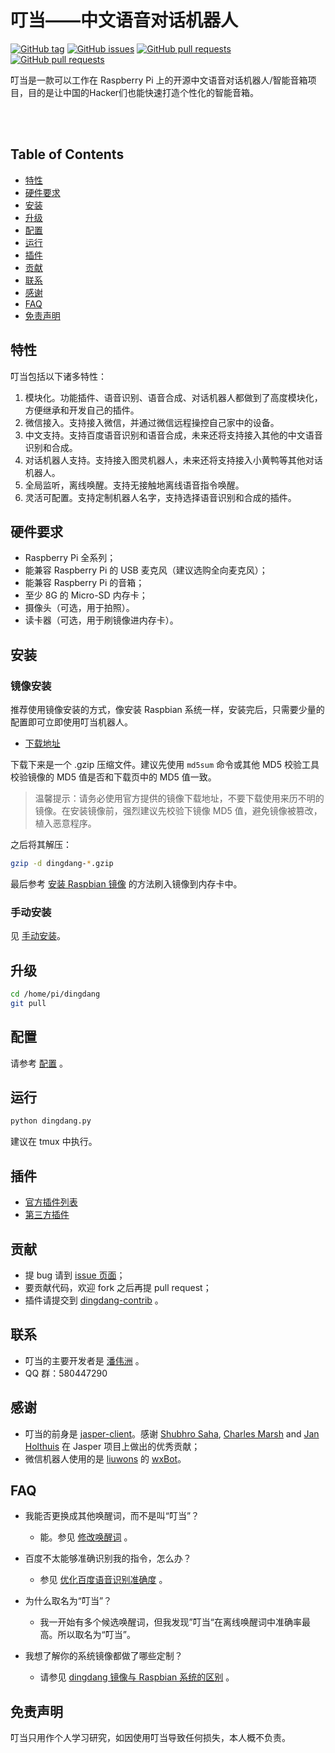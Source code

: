 叮当——中文语音对话机器人
=============

[![GitHub tag](https://img.shields.io/github/tag/wzpan/dingdang-robot.svg)](https://github.com/wzpan/dingdang-robot/releases)
[![GitHub issues](https://img.shields.io/github/issues/wzpan/dingdang-robot.svg)](https://github.com/wzpan/dingdang-robot/issues)
[![GitHub pull requests](https://img.shields.io/github/issues-pr/wzpan/dingdang-robot.svg)](https://github.com/wzpan/dingdang-robot/pulls)
[![GitHub pull requests](https://img.shields.io/badge/license-MIT-brightgreen.svg)](https://github.com/wzpan/dingdang-robot/blob/master/LICENSE)

叮当是一款可以工作在 Raspberry Pi 上的开源中文语音对话机器人/智能音箱项目，目的是让中国的Hacker们也能快速打造个性化的智能音箱。

<div class="video">
   <div class="MIAOPAI_player" style='width:600px;-moz-user-select:none;-webkit-user-select:none;-ms-user-select:none;-khtml-user-select:none;user-select:none;' >
   </div>
</div>  

## Table of Contents

* [特性](#特性)
* [硬件要求](#硬件要求)
* [安装](#安装)
* [升级](#升级)
* [配置](#配置)
* [运行](#运行)
* [插件](#插件)
* [贡献](#贡献)
* [联系](#联系)
* [感谢](#感谢)
* [FAQ](#faq)
* [免责声明](#免责声明)

## 特性

叮当包括以下诸多特性：

1. 模块化。功能插件、语音识别、语音合成、对话机器人都做到了高度模块化，方便继承和开发自己的插件。
2. 微信接入。支持接入微信，并通过微信远程操控自己家中的设备。
3. 中文支持。支持百度语音识别和语音合成，未来还将支持接入其他的中文语音识别和合成。
4. 对话机器人支持。支持接入图灵机器人，未来还将支持接入小黄鸭等其他对话机器人。
5. 全局监听，离线唤醒。支持无接触地离线语音指令唤醒。
6. 灵活可配置。支持定制机器人名字，支持选择语音识别和合成的插件。

## 硬件要求

* Raspberry Pi 全系列；
* 能兼容 Raspberry Pi 的 USB 麦克风（建议选购全向麦克风）；
* 能兼容 Raspberry Pi 的音箱；
* 至少 8G 的 Micro-SD 内存卡；
* 摄像头（可选，用于拍照）。
* 读卡器（可选，用于刷镜像进内存卡）。

## 安装

### 镜像安装

推荐使用镜像安装的方式，像安装 Raspbian 系统一样，安装完后，只需要少量的配置即可立即使用叮当机器人。

* [下载地址](https://github.com/wzpan/dingdang-robot/wiki/changelog)

下载下来是一个 .gzip 压缩文件。建议先使用 `md5sum` 命令或其他 MD5 校验工具校验镜像的 MD5 值是否和下载页中的 MD5 值一致。

> 温馨提示：请务必使用官方提供的镜像下载地址，不要下载使用来历不明的镜像。在安装镜像前，强烈建议先校验下镜像 MD5 值，避免镜像被篡改，植入恶意程序。

之后将其解压：

``` sh
gzip -d dingdang-*.gzip
```

最后参考 [安装 Raspbian 镜像](https://www.raspberrypi.org/documentation/installation/) 的方法刷入镜像到内存卡中。

### 手动安装

见 [手动安装](https://github.com/wzpan/dingdang-robot/wiki/install)。

## 升级

``` sh
cd /home/pi/dingdang
git pull
```

## 配置

请参考 [配置](https://github.com/wzpan/dingdang-robot/wiki/configuration) 。

## 运行

``` sh
python dingdang.py
```

建议在 tmux 中执行。

## 插件

* [官方插件列表](https://github.com/wzpan/dingdang-robot/wiki/plugins)
* [第三方插件](https://github.com/wzpan/dingdang-contrib)


## 贡献

* 提 bug 请到 [issue 页面](https://github.com/wzpan/dingdang-robot/issues)；
* 要贡献代码，欢迎 fork 之后再提 pull request；
* 插件请提交到 [dingdang-contrib](https://github.com/wzpan/dingdang-contrib) 。

## 联系

* 叮当的主要开发者是 [潘伟洲](http://hahack.com) 。
* QQ 群：580447290

## 感谢

* 叮当的前身是 [jasper-client](https://github.com/jasperproject/jasper-client)。感谢 [Shubhro Saha](http://www.shubhro.com/), [Charles Marsh](http://www.crmarsh.com/) and [Jan Holthuis](http://homepage.ruhr-uni-bochum.de/Jan.Holthuis/) 在 Jasper 项目上做出的优秀贡献；
* 微信机器人使用的是 [liuwons](http://lwons.com/) 的 [wxBot](https://github.com/liuwons/wxBot)。

## FAQ

* 我能否更换成其他唤醒词，而不是叫“叮当”？

  - 能。参见 [修改唤醒词](https://github.com/wzpan/dingdang-robot/wiki/configuration#%E9%85%8D%E7%BD%AE%E9%BA%A6%E5%85%8B%E9%A3%8E) 。

* 百度不太能够准确识别我的指令，怎么办？

  - 参见 [优化百度语音识别准确度](https://github.com/wzpan/dingdang-robot/wiki/configuration#%E4%BC%98%E5%8C%96%E7%99%BE%E5%BA%A6%E8%AF%AD%E9%9F%B3%E8%AF%86%E5%88%AB%E5%87%86%E7%A1%AE%E5%BA%A6) 。

* 为什么取名为“叮当”？

  - 我一开始有多个候选唤醒词，但我发现”叮当“在离线唤醒词中准确率最高。所以取名为“叮当”。
  
* 我想了解你的系统镜像都做了哪些定制？

  - 请参见 [dingdang 镜像与 Raspbian 系统的区别](https://github.com/wzpan/dingdang-robot/wiki/different-with-raspbian) 。

## 免责声明

叮当只用作个人学习研究，如因使用叮当导致任何损失，本人概不负责。
